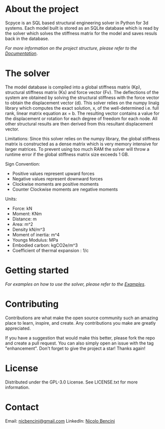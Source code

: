 # About the project
Scpyce is an SQL based structural engineering solver in Python for 3d systems. Each model built is stored as an SQLite database which is read by the solver which solves the stiffness matrix for the model and saves resuls back in the database. 

_For more information on the project structure, please refer to the [Documentation](https://github.com/nicbencini/scpyce/tree/main/docs)_.

# The solver
The model database is compiled into a global stiffness matrix (Kp), structural stiffness matrix (Ks) and force vector {Fv}. The deflections of the system are obtained by solving the structural stiffness with the force vector to obtain the displacement vector {d}. This solver relies on the numpy linalg library which computes the exact solution, x, of the well-determined i.e. full rank, linear matrix equation ax = b. The resulting vector contains a value for the displacement or rotation for each degree of freedom for each node. All other structural results are then derived from this resultant displacement vector.

Limitations:
Since this solver relies on the numpy library, the global stiffness matrix is constructed as a dense matrix which is very memory intensive for larger matrices. To prevent using too much RAM the solver will throw a runtime error if the global stiffness matrix size exceeds 1 GB.

Sign Convention:
- Positive values represent upward forces
- Negative values represent downward forces
- Clockwise moments are positive moments
- Counter Clockwise moments are negative moments

Units:
- Force: kN
- Moment: KNm
- Distance: m
- Area: m^2
- Density kN/m^3
- Moment of inertia: m^4
- Youngs Modulus: MPa
- Embodied carbon: kgCO2e/m^3
- Coefficient of thermal expansion : 1/c

# Getting started
_For examples on how to use the solver, please refer to the [Examples](https://github.com/nicbencini/scpyce/tree/main/examples)_.

# Contributing
Contributions are what make the open source community such an amazing place to learn, inspire, and create. Any contributions you make are greatly appreciated.

If you have a suggestion that would make this better, please fork the repo and create a pull request. You can also simply open an issue with the tag "enhancement". Don't forget to give the project a star! Thanks again!

# License
Distributed under the GPL-3.0 License. See LICENSE.txt for more information.

# Contact
Email: nicbencini@gmail.com
LinkedIn: [Nicolo Bencini](https://www.linkedin.com/in/nicolo-bencini/)
